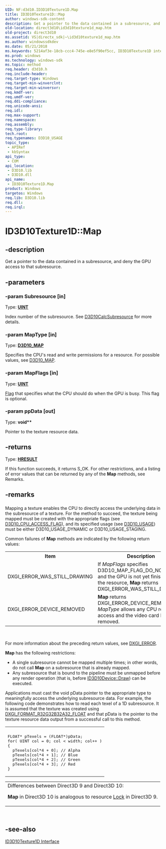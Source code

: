 ```yaml
---
UID: NF:d3d10.ID3D10Texture1D.Map
title: ID3D10Texture1D::Map
author: windows-sdk-content
description: Get a pointer to the data contained in a subresource, and deny the GPU access to that subresource.
old-location: direct3d10\id3d10texture1d_map.htm
old-project: direct3d10
ms.assetid: VS|directx_sdk|~\id3d10texture1d_map.htm
ms.author: windowssdkdev
ms.date: 05/21/2018
ms.keywords: 5214af3e-18cb-ccc4-745e-e8e5f90ef5cc, ID3D10Texture1D interface [Direct3D 10],Map method, ID3D10Texture1D.Map, ID3D10Texture1D::Map, Map, Map method [Direct3D 10], Map method [Direct3D 10],ID3D10Texture1D interface, d3d10/ID3D10Texture1D::Map, direct3d10.id3d10texture1d_map
ms.prod: windows
ms.technology: windows-sdk
ms.topic: method
req.header: d3d10.h
req.include-header: 
req.target-type: Windows
req.target-min-winverclnt: 
req.target-min-winversvr: 
req.kmdf-ver: 
req.umdf-ver: 
req.ddi-compliance: 
req.unicode-ansi: 
req.idl: 
req.max-support: 
req.namespace: 
req.assembly: 
req.type-library: 
tech.root: 
req.typenames: D3D10_USAGE
topic_type:
 - APIRef
 - kbSyntax
api_type:
 - COM
api_location:
 - D3D10.lib
 - D3D10.dll
api_name:
 - ID3D10Texture1D.Map
product: Windows
targetos: Windows
req.lib: D3D10.lib
req.dll: 
req.irql: 
---
```


# ID3D10Texture1D::Map


## -description


Get a pointer to the data contained in a subresource, and deny the GPU access to that subresource.


## -parameters




### -param Subresource [in]

Type: <b><a href="https://msdn.microsoft.com/4553cafc-450e-4493-a4d4-cb6e2f274d46">UINT</a></b>

Index number of the subresource. See <a href="https://msdn.microsoft.com/48079797-b5c8-487b-a343-a5623b780350">D3D10CalcSubresource</a> for more details.


### -param MapType [in]

Type: <b><a href="https://msdn.microsoft.com/6a8e10cf-2cab-41f0-ba43-afa6854477ff">D3D10_MAP</a></b>

Specifies the CPU's read and write permissions for a resource. For possible values, see <a href="https://msdn.microsoft.com/6a8e10cf-2cab-41f0-ba43-afa6854477ff">D3D10_MAP</a>.


### -param MapFlags [in]

Type: <b><a href="https://msdn.microsoft.com/4553cafc-450e-4493-a4d4-cb6e2f274d46">UINT</a></b>


<a href="https://msdn.microsoft.com/cc8a1dae-4a48-4894-8ef4-67289062400d">Flag</a> that specifies what the CPU should do when the GPU is busy. This flag is optional.


### -param ppData [out]

Type: <b>void**</b>

Pointer to the texture resource data.


## -returns



Type: <b><a href="https://msdn.microsoft.com/library/windows/desktop/455d07e9-52c3-4efb-a9dc-2955cbfd38cc">HRESULT</a></b>

If this function succeeds, it returns S_OK. For other restrictions, and a listing of error values that can be returned by any of the <b>Map</b> methods, see Remarks.




## -remarks



<h3><a id="Remarks"></a><a id="remarks"></a><a id="REMARKS"></a></h3>
Mapping a texture enables the CPU to directly access the underlying data in the subresource of a texture. For the method to succeed, the texture being mapped must be created with the appropriate flags (see <a href="https://msdn.microsoft.com/0f3dfe49-f4e0-4a66-a6f7-47170b0daa0b">D3D10_CPU_ACCESS_FLAG</a>), and its specified usage (see <a href="https://msdn.microsoft.com/eaaf695c-e99d-4bf8-b479-fa2d06d53248">D3D10_USAGE</a>) must be either D3D10_USAGE_DYNAMIC or D3D10_USAGE_STAGING.

Common failures of <b>Map</b> methods are indicated by the following return values:



<table>
<tr>
<th>Item</th>
<th>Description</th>
</tr>
<tr>
<td width="40%">
<a id="DXGI_ERROR_WAS_STILL_DRAWING"></a><a id="dxgi_error_was_still_drawing"></a>DXGI_ERROR_WAS_STILL_DRAWING

</td>
<td width="60%">
If <i>MapFlags</i> specifies D3D10_MAP_FLAG_DO_NOT_WAIT and the GPU is not yet finished with the resource, <b>Map</b> returns DXGI_ERROR_WAS_STILL_DRAWING.

</td>
</tr>
<tr>
<td width="40%">
<a id="DXGI_ERROR_DEVICE_REMOVED"></a><a id="dxgi_error_device_removed"></a>DXGI_ERROR_DEVICE_REMOVED

</td>
<td width="60%">
<b>Map</b> returns DXGI_ERROR_DEVICE_REMOVED if <i>MapType</i> allows any CPU read access and the video card has been removed.

</td>
</tr>
</table>
 

For more information about the preceding return values, see <a href="https://msdn.microsoft.com/9aa7dd65-6bf9-4731-8085-a9eab4224cdd">DXGI_ERROR</a>.

<b>Map</b> has the following restrictions:

<ul>
<li>A single subresource cannot be mapped multiple times; in other words, do not call <b>Map</b> on a subresource that is already mapped.</li>
<li>Any subresource that is bound to the pipeline must be unmapped before any render operation (that is, before <a href="https://msdn.microsoft.com/01847bc8-3a58-4296-9e67-2fecd3832e48">ID3D10Device::Draw</a>) can be executed.</li>
</ul>
Applications must cast the void pData pointer to the appropriate type to meaningfully access the underlying subresource data. For example, the following code demonstrates how to read each texel of a 1D subresource. It is assumed that the texture was created using <a href="https://msdn.microsoft.com/dce61bc4-4ed5-4e64-84e8-6db88025e5c2">DXGI_FORMAT_R32G32B32A32_FLOAT</a> and that pData is the pointer to the texture resource data output from a successful call to this method.

<div class="code"><span codelanguage=""><table>
<tr>
<th></th>
</tr>
<tr>
<td>
<pre>
FLOAT* pTexels = (FLOAT*)pData;
for( UINT col = 0; col &lt; width; col++ )
{
  pTexels[col*4 + 0]; // Alpha
  pTexels[col*4 + 1]; // Blue
  pTexels[col*4 + 2]; // Green
  pTexels[col*4 + 3]; // Red
}
</pre>
</td>
</tr>
</table></span></div>
<table>
<tr>
<td>
Differences between Direct3D 9 and Direct3D 10:

<b>Map</b> in Direct3D 10 is analogous to resource <a href="https://msdn.microsoft.com/b17d8262-e514-4b9c-9237-653a4258a14e">Lock</a> in Direct3D 9.

</td>
</tr>
</table>
 




## -see-also




<a href="https://msdn.microsoft.com/d73cdd85-d6e2-4724-a069-6a4edb5b354e">ID3D10Texture1D Interface</a>
 

 

